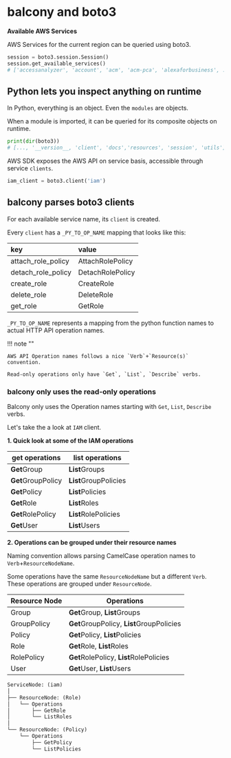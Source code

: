# balcony and boto3

**Available AWS Services**

AWS Services for the current region can be queried using boto3.

```python title="Listing available service names"
session = boto3.session.Session()
session.get_available_services()
# ['accessanalyzer', 'account', 'acm', 'acm-pca', 'alexaforbusiness', ...]
```

## Python lets you inspect anything on runtime

In Python, everything is an object. Even the `modules` are objects.

When a module is imported, it can be queried for its composite objects on runtime. 

```python title="Listing boto3 scope"
print(dir(boto3))
# [..., '__version__, 'client', 'docs','resources', 'session', 'utils']
```

AWS SDK exposes the AWS API on service basis, accessible through service `clients`. 

```python
iam_client = boto3.client('iam')
```


## balcony parses boto3 clients

For each available service name, its `client` is created.


Every `client` has a `_PY_TO_OP_NAME` mapping that looks like this:

| key | value | 
|:-- |:-- | 
| attach_role_policy | AttachRolePolicy |
| detach_role_policy | DetachRolePolicy |
| create_role | CreateRole |
| delete_role | DeleteRole |
| get_role | GetRole |

`_PY_TO_OP_NAME` represents a mapping from the python function names to actual HTTP API operation names. 

!!! note ""

    AWS API Operation names follows a nice `Verb`+`Resource(s)` convention. 

    Read-only operations only have `Get`, `List`, `Describe` verbs.




### balcony only uses the **read-only** operations 

Balcony only uses the Operation names starting with `Get`, `List`, `Describe` verbs.

Let's take the a look at `IAM` client.

**1. Quick look at some of the IAM operations**

| get operations | list operations |
|-- |--|
| **Get**Group | **List**Groups |
| **Get**GroupPolicy | **List**GroupPolicies |
| **Get**Policy | **List**Policies |
| **Get**Role | **List**Roles |
| **Get**RolePolicy | **List**RolePolicies |
| **Get**User | **List**Users |


**2. Operations can be grouped under their resource names**

Naming convention allows parsing CamelCase operation names to `Verb`+`ResourceNodeName`.

Some operations have the same `ResourceNodeName` but a different `Verb`. These operations are grouped under `ResourceNode`. 

| Resource Node | Operations |
|-- |--|
| Group | **Get**Group, **List**Groups |
| GroupPolicy | **Get**GroupPolicy, **List**GroupPolicies |
| Policy | **Get**Policy, **List**Policies |
| Role | **Get**Role, **List**Roles |
| RolePolicy | **Get**RolePolicy, **List**RolePolicies |
| User | **Get**User, **List**Users |



```txt title="Composition of ServiceNode, ResourceNode and Operations"
ServiceNode: (iam)
│
├── ResourceNode: (Role)
│   └── Operations
│       ├── GetRole
│       └── ListRoles
│
└── ResourceNode: (Policy)
    └── Operations
        ├── GetPolicy
        └── ListPolicies
```
